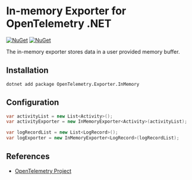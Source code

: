 # In-memory Exporter for OpenTelemetry .NET

[![NuGet](https://img.shields.io/nuget/v/OpenTelemetry.Exporter.InMemory.svg)](https://www.nuget.org/packages/OpenTelemetry.Exporter.InMemory)
[![NuGet](https://img.shields.io/nuget/dt/OpenTelemetry.Exporter.InMemory.svg)](https://www.nuget.org/packages/OpenTelemetry.Exporter.InMemory)

The in-memory exporter stores data in a user provided memory buffer.

## Installation

```shell
dotnet add package OpenTelemetry.Exporter.InMemory
```

## Configuration

```csharp
var activityList = new List<Activity>();
var activityExporter = new InMemoryExporter<Activity>(activityList);

var logRecordList = new List<LogRecord>();
var logExporter = new InMemoryExporter<LogRecord>(logRecordList);
```

## References

* [OpenTelemetry Project](https://opentelemetry.io/)
